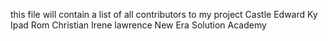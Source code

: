this file will contain a list of all contributors to my project
Castle
Edward
Ky
Ipad
Rom
Christian
Irene
lawrence
New Era Solution Academy

